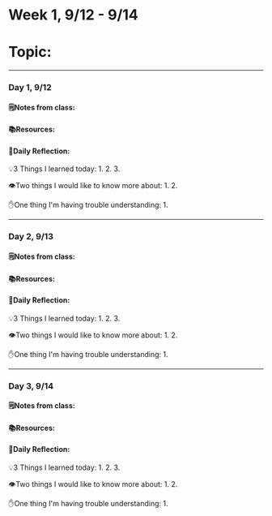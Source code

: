 # Week 1, 9/12 - 9/14

# Topic:

___

### Day 1, 9/12

#### 🗒️Notes from class:

#### 📚Resources:


#### 💭Daily Reflection:

💡3 Things I learned today:
1.
2.
3.

👁️Two things I would like to know more about:
1.
2.

✋One thing I'm having trouble understanding:
1.

___

### Day 2, 9/13 

#### 🗒️Notes from class:

#### 📚Resources:


#### 💭Daily Reflection:

💡3 Things I learned today:
1.
2.
3.

👁️Two things I would like to know more about:
1.
2.

✋One thing I'm having trouble understanding:
1.

___

### Day 3, 9/14
#### 🗒️Notes from class:

#### 📚Resources:


#### 💭Daily Reflection:

💡3 Things I learned today:
1.
2.
3.

👁️Two things I would like to know more about:
1.
2.

✋One thing I'm having trouble understanding:
1.

